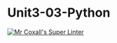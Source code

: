 # Unit3-03-Python

[![Mr Coxall's Super Linter](https://github.com/ICS3U-C-Programming-BrandonB/Unit3-03-Python/workflows/Mr%20Coxall's%20Super%20Linter/badge.svg)](https://github.com/ICS3U-C-Programming-BrandonB/Unit3-03-Python/actions/)
